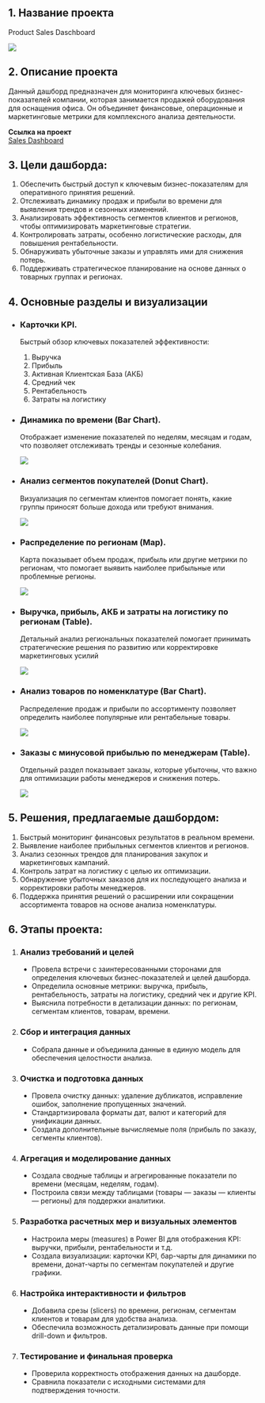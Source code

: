 <h2>1. Название проекта</h2>
<p>Product Sales Daschboard</p>
<img src='product_sales_dashboard/Page.gif'>
<h2>2. Описание проекта</h2>
<p>Данный дашборд предназначен для мониторинга ключевых бизнес-показателей компании, которая занимается продажей оборудования для оснащения офиса. Он объединяет финансовые, операционные и маркетинговые метрики для комплексного анализа деятельности.</p>
<p>
  <strong>Ссылка на проект</strong>
  <br>
  <a href='Product_Sales_Dashboard.pbix'>Sales Dashboard</a>
</p>
<h2>3. Цели дашборда:</h2>
<ol>
  <li>Обеспечить быстрый доступ к ключевым бизнес-показателям для оперативного принятия решений.</li>
  <li>Отслеживать динамику продаж и прибыли во времени для выявления трендов и сезонных изменений.</li>
  <li>Анализировать эффективность сегментов клиентов и регионов, чтобы оптимизировать маркетинговые стратегии.</li>
  <li>Контролировать затраты, особенно логистические расходы, для повышения рентабельности.</li>
  <li>Обнаруживать убыточные заказы и управлять ими для снижения потерь.</li>
  <li>Поддерживать стратегическое планирование на основе данных о товарных группах и регионах.</li>
</ol>
<h2>4. Основные разделы и визуализации</h2>
<ul>
  <li>
    <h3>Карточки KPI.</h3>
    <p>Быстрый обзор ключевых показателей эффективности:</p>
      <ol>
        <li type='1'>Выручка</li>
        <li type='1'>Прибыль</li>
        <li type='1'>Активная Клиентская База (АКБ)</li>
        <li type='1'>Средний чек</li>
        <li type='1'>Рентабельность</li>
        <li type='1'>Затраты на логистику</li>
      </ol>
  </li>
  <li>
    <h3>Динамика по времени (Bar Chart).</h3>
    <p>Отображает изменение показателей по неделям, месяцам и годам, что позволяет отслеживать тренды и сезонные колебания.</p>
    <img src='product_sales_dashboard/Bar_Chart.gif'>
  </li>
  <li>
    <h3>Анализ сегментов покупателей (Donut Chart).</h3>
    <p>Визуализация по сегментам клиентов помогает понять, какие группы приносят больше дохода или требуют внимания.</p>
    <img src='product_sales_dashboard/Donut_Chart.gif'>
  </li>
  <li>
    <h3>Распределение по регионам (Map).</h3>
    <p>Карта показывает объем продаж, прибыль или другие метрики по регионам, что помогает выявить наиболее прибыльные или проблемные регионы.</p>
    <img src='product_sales_dashboard/Map.gif'>
  </li>
  <li>
    <h3>Выручка, прибыль, АКБ и затраты на логистику по регионам (Table).</h3>
    <p>Детальный анализ региональных показателей помогает принимать стратегические решения по развитию или корректировке маркетинговых усилий</p>
    <img src='product_sales_dashboard/Region.gif'>
  </li>
  <li>
    <h3>Анализ товаров по номенклатуре (Bar Chart).</h3>
    <p>Распределение продаж и прибыли по ассортименту позволяет определить наиболее популярные или рентабельные товары.</p>
    <img src='product_sales_dashboard/Nomenclature.gif'>
  </li>
  <li>
    <h3>Заказы с минусовой прибылью по менеджерам (Table).</h3>
    <p>Отдельный раздел показывает заказы, которые убыточны, что важно для оптимизации работы менеджеров и снижения потерь.</p>
    <img src='product_sales_dashboard/Managers.gif'>
  </li>
</ul>
<h2>5. Решения, предлагаемые дашбордом:</h2>
<ol>
  <li>Быстрый мониторинг финансовых результатов в реальном времени.</li>
  <li>Выявление наиболее прибыльных сегментов клиентов и регионов.</li>
  <li>Анализ сезонных трендов для планирования закупок и маркетинговых кампаний.</li>
  <li>Контроль затрат на логистику с целью их оптимизации.</li>
  <li>Обнаружение убыточных заказов для их последующего анализа и корректировки работы менеджеров.</li>
  <li>Поддержка принятия решений о расширении или сокращении ассортимента товаров на основе анализа номенклатуры.</li>
</ol>
<h2>6. Этапы проекта:</h2>
<ol>
  <li>
    <h3>Анализ требований и целей</h3>
    <ul>
      <li type='disc'>Провела встречи с заинтересованными сторонами для определения ключевых бизнес-показателей и целей дашборда.</li>
      <li type='disc'>Определила основные метрики: выручка, прибыль, рентабельность, затраты на логистику, средний чек и другие KPI.</li>
      <li type='disc'>Выяснила потребности в детализации данных: по регионам, сегментам клиентов, товарам, времени.</li>
    </ul>
  </li>
  <li>
    <h3>Сбор и интеграция данных</h3>
    <ul>
      <li type='disc'>Собрала данные и объединила данные в единую модель для обеспечения целостности анализа.</li>
    </ul>
  </li>
  <li>
    <h3>Очистка и подготовка данных</h3>
    <ul>
      <li type='disc'>Провела очистку данных: удаление дубликатов, исправление ошибок, заполнение пропущенных значений.</li>
      <li type='disc'>Стандартизировала форматы дат, валют и категорий для унификации данных.</li>
      <li type='disc'>Создала дополнительные вычисляемые поля (прибыль по заказу, сегменты клиентов).</li>
    </ul>
  </li>
  <li>
    <h3>Агрегация и моделирование данных</h3>
    <ul>
      <li type='disc'>Создала сводные таблицы и агрегированные показатели по времени (месяцам, неделям, годам).</li>
      <li type='disc'>Построила связи между таблицами (товары — заказы — клиенты — регионы) для поддержки аналитики.</li>
    </ul>
  </li>
  <li>
    <h3>Разработка расчетных мер и визуальных элементов</h3>
    <ul>
      <li type='disc'>Настроила меры (measures) в Power BI для отображения KPI: выручки, прибыли, рентабельности и т.д.</li>
      <li type='disc'>Создала визуализации: карточки KPI, бар-чарты для динамики по времени, донат-чарты по сегментам покупателей и другие графики.</li>
    </ul>
  </li>
  <li>
    <h3>Настройка интерактивности и фильтров</h3>
    <ul>
      <li type='disc'>Добавила срезы (slicers) по времени, регионам, сегментам клиентов и товарам для удобства анализа.</li>
      <li type='disc'>Обеспечила возможность детализировать данные при помощи drill-down и фильтров.</li>
    </ul>
  </li>
  <li>
    <h3>Тестирование и финальная проверка</h3>
    <ul>
      <li type='disc'>Проверила корректность отображения данных на дашборде.</li>
      <li type='disc'>Сравнила показатели с исходными системами для подтверждения точности.</li>
    </ul>
  </li>
</ol>
